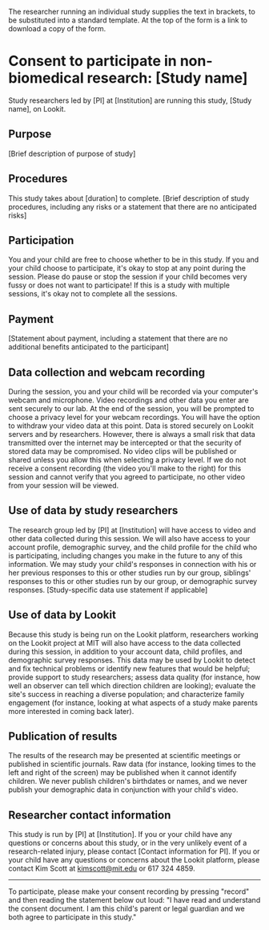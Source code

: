 The researcher running an individual study supplies the text in brackets, to be substituted into a standard template. At the top of the form is a link to download a copy of the form.# Consent to participate in non-biomedical research: [Study name]Study researchers led by [PI] at [Institution] are running this study, [Study name], on Lookit. ## Purpose[Brief description of purpose of study]## ProceduresThis study takes about [duration] to complete. [Brief description of study procedures, including any risks or a statement that there are no anticipated risks]## ParticipationYou and your child are free to choose whether to be in this study. If you and your child choose to participate, it's okay to stop at any point during the session. Please do pause or stop the session if your child becomes very fussy or does not want to participate! If this is a study with multiple sessions, it's okay not to complete all the sessions.## Payment[Statement about payment, including a statement that there are no additional benefits anticipated to the participant]## Data collection and webcam recordingDuring the session, you and your child will be recorded via your computer's webcam and microphone. Video recordings and other data you enter are sent securely to our lab. At the end of the session, you will be prompted to choose a privacy level for your webcam recordings. You will have the option to withdraw your video data at this point. Data is stored securely on Lookit servers and by researchers. However, there is always a small risk that data transmitted over the internet may be intercepted or that the security of stored data may be compromised.No video clips will be published or shared unless you allow this when selecting a privacy level. If we do not receive a consent recording (the video you'll make to the right) for this session and cannot verify that you agreed to participate, no other video from your session will be viewed.## Use of data by study researchersThe research group led by [PI] at [Institution] will have access to video and other data collected during this session. We will also have access to your account profile, demographic survey, and the child profile for the child who is participating, including changes you make in the future to any of this information. We may study your child's responses in connection with his or her previous responses to this or other studies run by our group, siblings' responses to this or other studies run by our group, or demographic survey responses.[Study-specific data use statement if applicable]## Use of data by Lookit Because this study is being run on the Lookit platform, researchers working on the Lookit project at MIT will also have access to the data collected during this session, in addition to your account data, child profiles, and demographic survey responses. This data may be used by Lookit to detect and fix technical problems or identify new features that would be helpful; provide support to study researchers; assess data quality (for instance, how well an observer can tell which direction children are looking); evaluate the site's success in reaching a diverse population; and characterize family engagement (for instance, looking at what aspects of a study make parents more interested in coming back later).## Publication of resultsThe results of the research may be presented at scientific meetings or published in scientific journals. Raw data (for instance, looking times to the left and right of the screen) may be published when it cannot identify children. We never publish children's birthdates or names, and we never publish your demographic data in conjunction with your child's video.## Researcher contact informationThis study is run by [PI] at [Institution]. If you or your child have any questions or concerns about this study, or in the very unlikely event of a research-related injury, please contact [Contact information for PI]. If you or your child have any questions or concerns about the Lookit platform, please contact Kim Scott at kimscott@mit.edu or 617 324 4859.---To participate, please make your consent recording by pressing "record" and then reading the statement below out loud:"I have read and understand the consent document. I am this child's parent or legal guardian and we both agree to participate in this study."